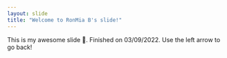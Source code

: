 ```yaml
---
layout: slide
title: "Welcome to RonMia B's slide!"
---
```

This is my awesome slide 🎉. Finished on 03/09/2022.
Use the left arrow to go back!
